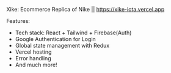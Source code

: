 Xike: Ecommerce Replica of Nike || https://xike-iota.vercel.app

Features:
 * Tech stack: React + Tailwind + Firebase(Auth)
 * Google Authentication for Login
 * Global state management with Redux
 * Vercel hosting
 * Error handling
 * And much more!



